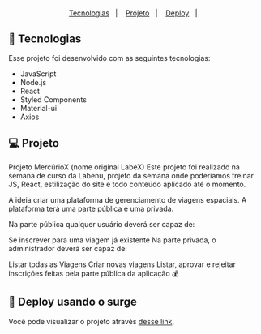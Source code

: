 <h1 align="center">
  <title="MercúrioX"/>
</h1>

<p align="center">
  <a href="#-tecnologias">Tecnologias</a>&nbsp;&nbsp;&nbsp;|&nbsp;&nbsp;&nbsp;
  <a href="#-projeto">Projeto</a>&nbsp;&nbsp;&nbsp;|&nbsp;&nbsp;&nbsp;
  <a href="#-deploy">Deploy</a>&nbsp;&nbsp;&nbsp;|&nbsp;&nbsp;&nbsp;
</p>

## 🚀 Tecnologias

Esse projeto foi desenvolvido com as seguintes tecnologias:

- JavaScript
- Node.js
- React 
- Styled Components
- Material-ui
- Axios

## 💻 Projeto

Projeto MercúrioX (nome original LabeX)
Este projeto foi realizado na semana de curso da Labenu, projeto da semana onde poderiamos treinar JS, React, estilização do site e todo conteúdo aplicado até o momento.

A ideia
criar uma plataforma de gerenciamento de viagens espaciais. A plataforma terá uma parte pública e uma privada.

Na parte pública qualquer usuário deverá ser capaz de:

Se inscrever para uma viagem já existente
Na parte privada, o administrador deverá ser capaz de:

Listar todas as Viagens
Criar novas viagens
Listar, aprovar e rejeitar inscrições feitas pela parte pública da aplicação
 💰

## 🔖 Deploy usando o surge

Você pode visualizar o projeto através [desse link](overconfident-pipe.surge.sh). 
